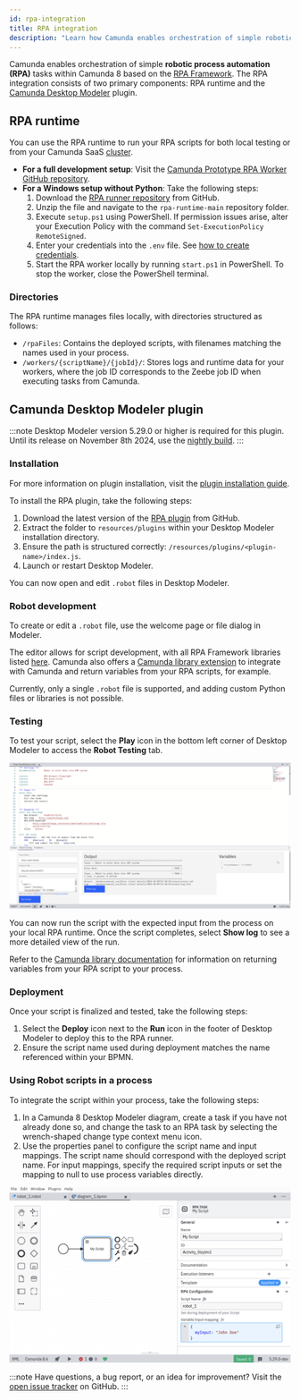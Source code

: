 ```yaml
---
id: rpa-integration
title: RPA integration
description: "Learn how Camunda enables orchestration of simple robotic process automation (RPA) tasks within Camunda 8 based on the RPA Framework."
---
```


Camunda enables orchestration of simple **robotic process automation (RPA)** tasks within Camunda 8 based on the [RPA Framework](https://rpaframework.org/). The RPA integration consists of two primary components: RPA runtime and the [Camunda Desktop Modeler](/components/modeler/about-modeler.md) plugin.

## RPA runtime

You can use the RPA runtime to run your RPA scripts for both local testing or from your Camunda SaaS [cluster](//guides/create-cluster.md).

- **For a full development setup**: Visit the [Camunda Prototype RPA Worker GitHub repository](https://github.com/camunda/rpa-runtime).
- **For a Windows setup without Python**: Take the following steps:
  1. Download the [RPA runner repository](https://github.com/camunda/rpa-runtime/archive/refs/heads/main.zip) from GitHub.
  2. Unzip the file and navigate to the `rpa-runtime-main` repository folder.
  3. Execute `setup.ps1` using PowerShell. If permission issues arise, alter your Execution Policy with the command `Set-ExecutionPolicy RemoteSigned`.
  4. Enter your credentials into the `.env` file. See [how to create credentials](/components/console/manage-clusters/manage-api-clients.md#create-a-client).
  5. Start the RPA worker locally by running `start.ps1` in PowerShell. To stop the worker, close the PowerShell terminal.

### Directories

The RPA runtime manages files locally, with directories structured as follows:

- `/rpaFiles`: Contains the deployed scripts, with filenames matching the names used in your process.
- `/workers/{scriptName}/{jobId}/`: Stores logs and runtime data for your workers, where the job ID corresponds to the Zeebe job ID when executing tasks from Camunda.

## Camunda Desktop Modeler plugin

:::note
Desktop Modeler version 5.29.0 or higher is required for this plugin. Until its release on November 8th 2024, use the [nightly build](https://downloads.camunda.cloud/release/camunda-modeler/nightly/).
:::

### Installation

For more information on plugin installation, visit the [plugin installation guide](/components/modeler/desktop-modeler/plugins/plugins.md).

To install the RPA plugin, take the following steps:

1. Download the latest version of the [RPA plugin](http://github.com/camunda/camunda-modeler-rpa-plugin/zipball/latest/) from GitHub.
2. Extract the folder to `resources/plugins` within your Desktop Modeler installation directory.
3. Ensure the path is structured correctly: `/resources/plugins/<plugin-name>/index.js`.
4. Launch or restart Desktop Modeler.

You can now open and edit `.robot` files in Desktop Modeler.

### Robot development

To create or edit a `.robot` file, use the welcome page or file dialog in Modeler.

The editor allows for script development, with all RPA Framework libraries listed [here](https://rpaframework.org/#libraries). Camunda also offers a [Camunda library extension](/components/experimental/rpa/camunda-rpa-framework-library.md) to integrate with Camunda and return variables from your RPA scripts, for example.

Currently, only a single `.robot` file is supported, and adding custom Python files or libraries is not possible.

### Testing

To test your script, select the **Play** icon in the bottom left corner of Desktop Modeler to access the **Robot Testing** tab.

![RPA testing example](../img/testing-rpa.png)

You can now run the script with the expected input from the process on your local RPA runtime. Once the script completes, select **Show log** to see a more detailed view of the run.

Refer to the [Camunda library documentation](/components/experimental/rpa/camunda-rpa-framework-library.md) for information on returning variables from your RPA script to your process.

### Deployment

Once your script is finalized and tested, take the following steps:

1. Select the **Deploy** icon next to the **Run** icon in the footer of Desktop Modeler to deploy this to the RPA runner.
2. Ensure the script name used during deployment matches the name referenced within your BPMN.

### Using Robot scripts in a process

To integrate the script within your process, take the following steps:

1. In a Camunda 8 Desktop Modeler diagram, create a task if you have not already done so, and change the task to an RPA task by selecting the wrench-shaped change type context menu icon.
2. Use the properties panel to configure the script name and input mappings. The script name should correspond with the deployed script name. For input mappings, specify the required script inputs or set the mapping to null to use process variables directly.

![rpa task example in Desktop Modeler](../img/rpa-task-example.png)

:::note
Have questions, a bug report, or an idea for improvement? Visit the [open issue tracker](https://github.com/camunda/rpa-runtime/issues/new/choose) on GitHub.
:::
